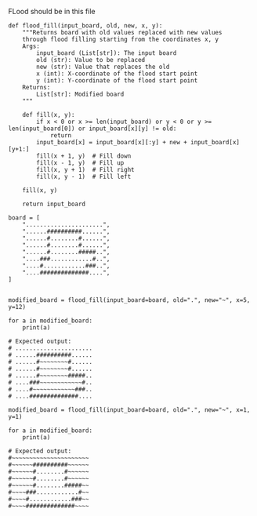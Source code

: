 FLood should be in this file

    def flood_fill(input_board, old, new, x, y):
        """Returns board with old values replaced with new values
        through flood filling starting from the coordinates x, y
        Args:
            input_board (List[str]): The input board
            old (str): Value to be replaced
            new (str): Value that replaces the old
            x (int): X-coordinate of the flood start point
            y (int): Y-coordinate of the flood start point
        Returns:
            List[str]: Modified board
        """

        def fill(x, y):
            if x < 0 or x >= len(input_board) or y < 0 or y >= len(input_board[0]) or input_board[x][y] != old:
                return
            input_board[x] = input_board[x][:y] + new + input_board[x][y+1:]
            fill(x + 1, y)  # Fill down
            fill(x - 1, y)  # Fill up
            fill(x, y + 1)  # Fill right
            fill(x, y - 1)  # Fill left
    
        fill(x, y)
    
        return input_board

    board = [
        "......................",
        "......##########......",
        "......#........#......",
        "......#........#......",
        "......#........#####..",
        "....###............#..",
        "....#............###..",
        "....##############....",
    ]


    modified_board = flood_fill(input_board=board, old=".", new="~", x=5, y=12)
    
    for a in modified_board:
        print(a)

    # Expected output:
    # ......................
    # ......##########......
    # ......#~~~~~~~~#......
    # ......#~~~~~~~~#......
    # ......#~~~~~~~~#####..
    # ....###~~~~~~~~~~~~#..
    # ....#~~~~~~~~~~~~###..
    # ....##############....

    modified_board = flood_fill(input_board=board, old=".", new="~", x=1, y=1)
    
    for a in modified_board:
        print(a)

    # Expected output:
    #~~~~~~~~~~~~~~~~~~~~~~
    #~~~~~~##########~~~~~~
    #~~~~~~#........#~~~~~~
    #~~~~~~#........#~~~~~~
    #~~~~~~#........#####~~
    #~~~~###............#~~
    #~~~~#............###~~
    #~~~~##############~~~~

